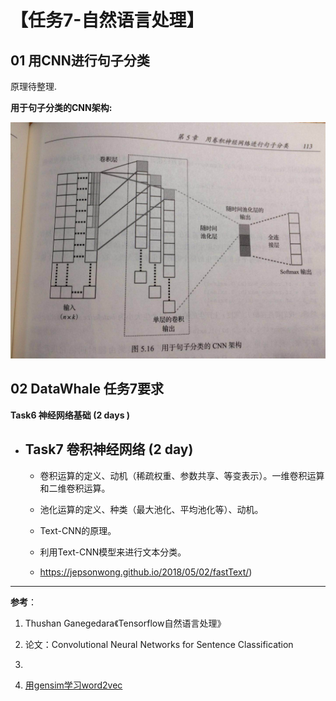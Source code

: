 

# 【**任务7-自然语言处理**】

## 01 用CNN进行句子分类

原理待整理.

**用于句子分类的CNN架构:**

![用于句子分类的CNN架构](./pictures/01_用于句子分类的CNN架构.jpg)





##  













##  02 DataWhale 任务7要求 

**Task6 神经网络基础 (2 days )**

- ## Task7 卷积神经网络 (2 day)

  - 卷积运算的定义、动机（稀疏权重、参数共享、等变表示）。一维卷积运算和二维卷积运算。
  - 池化运算的定义、种类（最大池化、平均池化等）、动机。
  - Text-CNN的原理。
  -  利用Text-CNN模型来进行文本分类。

  - https://jepsonwong.github.io/2018/05/02/fastText/)

 





---
**参考**：
1. Thushan Ganegedara《Tensorflow自然语言处理》

2. 论文：Convolutional Neural Networks for Sentence Classification

4. 

5. [用gensim学习word2vec](https://www.cnblogs.com/pinard/p/7278324.html)